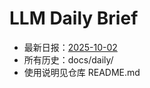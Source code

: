 # LLM Daily Brief

- 最新日报：[2025-10-02](./daily/2025-10-02.md)
- 所有历史：docs/daily/
- 使用说明见仓库 README.md
